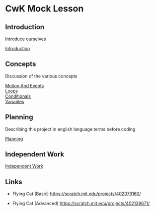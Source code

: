 
# CwK Mock Lesson 

## Introduction

Introduce ourselves

[Introduction](../common/intro.md)

## Concepts 
Discussion of the various concepts 

[Motion And Events](motion-and-events.md)  
[Loops](loops.md)  
[Conditionals](conditionals.md)  
[Variables](variables.md)  

## Planning 

Describing this project in english language terms before coding

[Planning](planning.md)

## Independent Work

[Independent Work](independent.md)

## Links

- Flying Cat (Basic)
    https://scratch.mit.edu/projects/402079160/

- Flying Cat (Advanced)
    https://scratch.mit.edu/projects/402139671/
